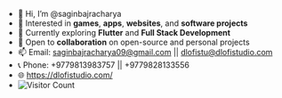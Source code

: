 - 👋  Hi, I’m @saginbajracharya
- 👀  Interested in **games**, **apps**, **websites**, and **software projects**
- 🌱  Currently exploring **Flutter** and **Full Stack Development**
- 💞️  Open to **collaboration** on open-source and personal projects
- 📫  Email: saginbajracharya09@gmail.com || dlofistu@dlofistudio.com
- 📞  Phone: +9779813983757 || +9779828133556
- 🌐  https://dlofistudio.com/
- ![Visitor Count](https://hits.seeyoufarm.com/api/count/incr/badge.svg?url=https://github.com/saginbajracharya&count_bg=%23000000&title_bg=%23000000&icon=&icon_color=%23000000&title=Profile%20Views&edge_flat=false&unique=true)
<!---
saginbajracharya/saginbajracharya is a ✨ special ✨ repository because its `README.md` (this file) appears on your GitHub profile.
You can click the Preview link to take a look at your changes.
--->
